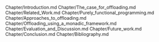 Chapter/Introduction.md
Chapter/The_case_for_offloading.md
Chapter/Related_Work.md
Chapter/Purely_functional_programming.md
Chapter/Approaches_to_offloading.md
Chapter/Offloading_using_a_monadic_framework.md
Chapter/Evaluation_and_Discussion.md
Chapter/Future_work.md
Chapter/Conclusion.md
Chapter/Bibliography.md
